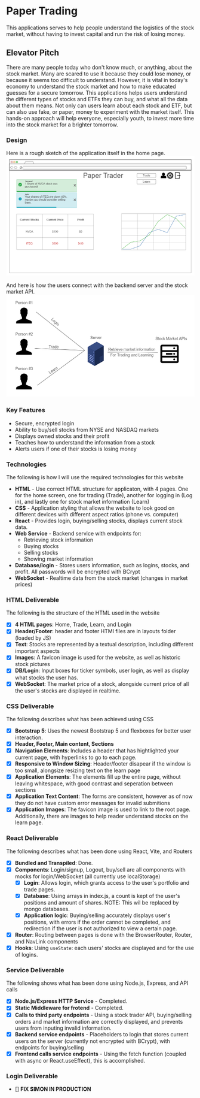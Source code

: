 # Paper Trading
This applications serves to help people understand the logistics of the stock market, without having to invest capital and run the risk of losing money.

## Elevator Pitch
There are many people today who don't know much, or anything, about the stock market. Many are scared to use it because they could lose money, or because it seems too difficult to understand. However, it is vital in today's economy to understand the stock market and how to make educated guesses for a secure tomorrow. This applications helps users understand the different types of stocks and ETFs they can buy, and what all the data about them means. Not only can users learn about each stock and ETF, but can also use fake, or paper, money to experiment with the market itself. This hands-on approach will help everyone, especially youth, to invest more time into the stock market for a brighter tomorrow.


### Design

Here is a rough sketch of the application itself in the home page.
![Here is a rough sketch of the application itself in the home page.](public/README/example_home_page.png)


And here is how the users connect with the backend server and the stock market API.
![And how the frontend connects with the backend](public/README/example_backend.png)

### Key Features
* Secure, encrypted login
* Ability to buy/sell stocks from NYSE and NASDAQ markets
* Displays owned stocks and their profit
* Teaches how to understand the information from a stock
* Alerts users if one of their stocks is losing money

### Technologies
The following is how I will use the required technologies for this website
* **HTML** - Use correct HTML structure for applicaton, with 4 pages. One for the home screen, one for trading (Trade), another for logging in (Log in), and lastly one for stock market information (Learn)
* **CSS** - Application styling that allows the website to look good on different devices with different aspect ratios (phone vs. computer)
* **React** - Provides login, buying/selling stocks, displays current stock data.
* **Web Service** - Backend service with endpoints for:
    - Retrieving stock information
    - Buying stocks
    - Selling stocks
    - Showing market information
* **Database/login** - Stores users information, such as logins, stocks, and profit. All passwords will be encrypted with BCrypt
* **WebSocket** - Realtime data from the stock market (changes in market prices)

### HTML Deliverable
The following is the structure of the HTML used in the website
- [x] **4 HTML pages**: Home, Trade, Learn, and Login
- [x] **Header/Footer**: header and footer HTMl files are in layouts folder (loaded by JS)
- [x] **Text**: Stocks are represented by a textual description, including different important aspects
- [x] **Images**: A favicon image is used for the website, as well as historic stock pictures
- [x] **DB/Login**: Input boxes for ticker symbols, user login, as well as display what stocks the user has.
- [x] **WebSocket**: The market price of a stock, alongside current price of all the user's stocks are displayed in realtime.

### CSS Deliverable
The following describes what has been achieved using CSS
- [x] **Bootstrap 5**: Uses the newest Bootstrap 5 and flexboxes for better user interaction.
- [x] **Header, Footer, Main content, Sections**
- [x] **Navigation Elements**: Includes a header that has hightlighted your current page, with hyperlinks to go to each page.
- [x] **Responsive to Window Sizing**: Header/footer disapear if the window is too small, alongsize resizing text on the learn page
- [x] **Application Elements**: The elements fill up the entire page, without leaving whitespace, with good contrast and seperation between sections
- [x] **Application Text Content**: The forms are consistent, however as of now they do not have custom error messages for invalid submitions
- [x] **Application Images**: The favicon image is used to link to the root page. Additionally, there are images to help reader understand stocks on the learn page.

### React Deliverable
The following describes what has been done using React, Vite, and Routers
- [x] **Bundled and Transpiled**: Done.
- [x] **Components**: Login/signup, Logout, buy/sell are all components with mocks for login/WebSocket (all currently use localStorage)
    - [x] **Login**: Allows login, which grants access to the user's portfolio and trade pages.
    - [x] **Database**: Using arrays in index.js, a count is kept of the user's positions and amount of shares. NOTE: This wil be replaced by mongo databases.
    - [x] **Application logic**: Buying/selling accurately displays user's positions, with errors if the order cannot be completed, and redirection if the user is not authorized to view a certain page.
- [x] **Router**: Routing between pages is done with the BrowserRouter, Router, and NavLink components
- [x] **Hooks**: Using `useState`: each users' stocks are displayed and for the use of logins.

### Service Deliverable
The following shows what has been done using Node.js, Express, and API calls
- [x] **Node.js/Express HTTP Service** - Completed.
- [x] **Static Middleware for frotend** - Completed.
- [x] **Calls to third party endpoints** - Using a stock trader API, buying/selling orders and market information are correctly displayed, and prevents users from inputing invalid information.
- [x] **Backend service endpoints** - Placeholders to login that stores current users on the server (currently not encrypted with BCrypt), with endpoints for buying/selling
- [x] **Frontend calls service endpoints** - Using the fetch function (coupled with async or React.useEffect), this is accomplished.

### Login Deliverable
- [] **FIX SIMON IN PRODUCTION**
